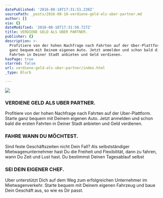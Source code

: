 ```yaml
---
datePublished: '2016-08-18T17:31:51.239Z'
sourcePath: _posts/2016-08-18-verdiene-geld-als-uber-partner.md
author: []
via: {}
dateModified: '2016-08-18T17:31:50.727Z'
title: VERDIENE GELD ALS UBER PARTNER.
publisher: {}
description: >-
  Profitiere von der hohen Nachfrage nach Fahrten auf der Uber-Plattform. Starte
  ganz bequem mit Deinem eigenen Auto. Jetzt anmelden und schon bald die ersten
  Fahrten in Deiner Stadt anbieten und Geld verdienen.
hasPage: true
starred: false
url: verdiene-geld-als-uber-partner/index.html
_type: Blurb

---
```

![](https://the-grid-user-content.s3-us-west-2.amazonaws.com/006c535c-c6d8-4d8e-a5e1-ada75651d248.jpg)

### VERDIENE GELD ALS UBER PARTNER.

Profitiere von der hohen Nachfrage nach Fahrten auf der Uber-Plattform. Starte ganz bequem mit Deinem eigenen Auto. Jetzt anmelden und schon bald die ersten Fahrten in Deiner Stadt anbieten und Geld verdienen.

### FAHRE WANN DU MÖCHTEST.

Sind feste Geschäftszeiten nicht Dein Fall? Als selbstständiger Mietwagenunternehmer hast Du die Freiheit und Flexibilität, dann zu fahren, wann Du Zeit und Lust hast. Du bestimmst Deinen Tagesablauf selbst

### SEI DEIN EIGENER CHEF.

Uber unterstützt Dich auf dem Weg zum erfolgreichen Unternehmer im Mietwagenverkehr. Starte bequem mit Deinem eigenen Fahrzeug und baue Dein Geschäft aus, so wie es Dir passt.